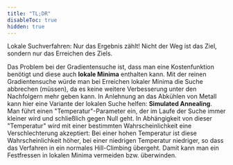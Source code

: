 ```yaml
---
title: "TL;DR"
disableToc: true
hidden: true
---
```



Lokale Suchverfahren: Nur das Ergebnis zählt! Nicht der Weg ist das Ziel, sondern nur
das Erreichen des Ziels.

Das Problem bei der Gradientensuche ist, dass man eine Kostenfunktion benötigt und
diese auch **lokale Minima** enthalten kann. Mit der reinen Gradientensuche würde
man bei Erreichen lokaler Minima die Suche abbrechen (müssen), da es keine weitere
Verbesserung unter den Nachfolgern mehr geben kann. In Anlehnung an das Abkühlen von
Metall kann hier eine Variante der lokalen Suche helfen: **Simulated Annealing**.
Man führt einen "Temperatur"-Parameter ein, der im Laufe der Suche immer kleiner
wird und schließlich gegen Null geht. In Abhängigkeit von dieser "Temperatur" wird
mit einer bestimmten Wahrscheinlichkeit eine Verschlechterung akzeptiert: Bei einer
hohen Temperatur ist diese Wahrscheinlichkeit höher, bei einer niedrigen Temperatur
niedriger, so dass das Verfahren in ein normales Hill-Climbing übergeht. Damit kann
man ein Festfressen in lokalen Minima vermeiden bzw. überwinden.
